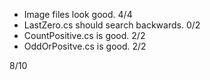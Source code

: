 * Image files look good. 4/4
* LastZero.cs should search backwards. 0/2
* CountPositive.cs is good. 2/2
* OddOrPositve.cs is good. 2/2

8/10
